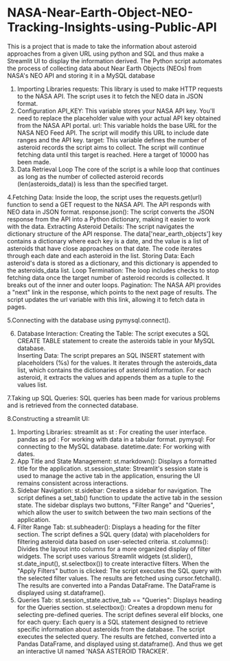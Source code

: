 # NASA-Near-Earth-Object-NEO-Tracking-Insights-using-Public-API
This is a project that is made to take the information about asteroid approaches from a given URL using python and SQL and thus make a Streamlit UI to display the information derived.
The Python script automates the process of collecting data about Near Earth Objects (NEOs) from NASA's NEO API and storing it in a MySQL database
1. Importing Libraries
requests: This library is used to make HTTP requests to the NASA API. The script uses it to fetch the NEO data in JSON format.
2. Configuration
API_KEY:  This variable stores your NASA API key.  You'll need to replace the placeholder value with your actual API key obtained from the NASA API portal.
url: This variable holds the base URL for the NASA NEO Feed API.  The script will modify this URL to include date ranges and the API key.
target: This variable defines the number of asteroid records the script aims to collect. The script will continue fetching data until this target is reached.
Here a target of 10000 has been made.
3. Data Retrieval Loop
The core of the script is a while loop that continues as long as the number of collected asteroid records (len(asteroids_data)) is less than the specified target.

4.Fetching Data:
Inside the loop, the script uses the requests.get(url) function to send a GET request to the NASA API.  The API responds with NEO data in JSON format.
response.json():  The script converts the JSON response from the API into a Python dictionary, making it easier to work with the data.
Extracting Asteroid Details:
The script navigates the dictionary structure of the API response.  The  data['near_earth_objects']  key contains a dictionary where each key is a date, and the value is a list of asteroids that have close approaches on that date.
The code iterates through each date and each asteroid in the list.
Storing Data:
Each asteroid's data is stored as a dictionary, and this dictionary is appended to the asteroids_data list.
Loop Termination:
The loop includes checks to stop fetching data once the target number of asteroid records is collected.  It breaks out of the inner and outer loops.
Pagination:
 The NASA API provides a "next" link in the response, which points to the next page of results. The script updates the url variable with this link, allowing it to fetch data in pages.

5.Connecting with the database using pymysql.connect().

6. Database Interaction:
Creating the Table:
The script executes a SQL CREATE TABLE statement to create the asteroids table in your MySQL database.  
Inserting Data:
The script prepares an SQL INSERT statement with placeholders (%s) for the values.
It iterates through the asteroids_data list, which contains the dictionaries of asteroid information.
For each asteroid, it extracts the values and appends them as a tuple to the values list.

7.Taking up SQL Queries:
SQL queries has been made for various problems and is retrieved from the connected database.

8.Constructing a streamlit UI:
1. Importing Libraries:
streamlit as st : For creating the user interface.
pandas as pd : For working with data in a tabular format.
pymysql:  For connecting to the MySQL database.
datetime.date: For working with dates.
2.  App Title and State Management:
st.markdown():  Displays a formatted title for the application.
st.session_state: Streamlit's session state is used to manage the active tab in the application, ensuring the UI remains consistent across interactions.
3.  Sidebar Navigation:
st.sidebar:  Creates a sidebar for navigation.
The script defines a set_tab() function to update the active tab in the session state.
The sidebar displays two buttons, "Filter Range" and "Queries", which allow the user to switch between the two main sections of the application.
4.  Filter Range Tab:
st.subheader():  Displays a heading for the filter section.
The script defines a SQL query (data) with placeholders for filtering asteroid data based on user-selected criteria.
st.columns():  Divides the layout into columns for a more organized display of filter widgets.
The script uses various Streamlit widgets (st.slider(), st.date_input(), st.selectbox()) to create interactive filters.
When the "Apply Filters" button is clicked:
The script executes the SQL query with the selected filter values.
The results are fetched using cursor.fetchall().
The results are converted into a Pandas DataFrame.
The DataFrame is displayed using st.dataframe().
5. Queries Tab:
st.session_state.active_tab == "Queries": Displays heading for the Queries section.
st.selectbox():  Creates a dropdown menu for selecting pre-defined queries.
The script defines several elif blocks, one for each query:
Each query is a SQL statement designed to retrieve specific information about asteroids from the database.
The script executes the selected query.
The results are fetched, converted into a Pandas DataFrame, and displayed using st.dataframe().
And thus we get an interactive UI named 'NASA ASTEROID TRACKER'.



